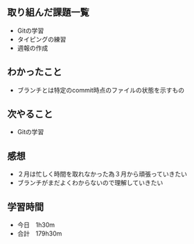 ## 取り組んだ課題一覧
- Gitの学習
- タイピングの練習
- 週報の作成
## わかったこと
- ブランチとは特定のcommit時点のファイルの状態を示すもの
## 次やること
-  Gitの学習
## 感想
- ２月は忙しく時間を取れなかった為３月から頑張っていきたい
- ブランチがまだよくわからないので理解していきたい
## 学習時間
- 今日　1h30m
- 合計　179h30m
